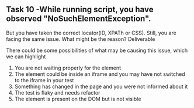 ## Task 10 -While running script, you have observed "NoSuchElementException". 
But you have taken the correct locator(ID, XPATh or CSS). Still, 
you are facing the same issue. What might be the reason?
Deliverable

There could be some possibilities of what may be causing this issue, 
which we can highlight

1. You are not waiting properly for the element
2. The element could be inside an iframe and you may have not switched to 
the iframe in your test
3. Something has changed in the page and you were not informed about it
4. The test is flaky and needs refactor
5. The element is present on the DOM but is not visible
